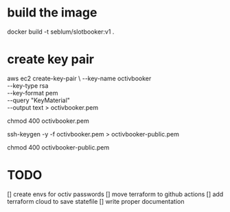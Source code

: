 
# build the image

docker build -t seblum/slotbooker:v1 .

# create key pair

aws ec2 create-key-pair \ 
    --key-name octivbooker \
    --key-type rsa \
    --key-format pem \
    --query "KeyMaterial" \
    --output text > octivbooker.pem

chmod 400 octivbooker.pem

ssh-keygen -y -f octivbooker.pem > octivbooker-public.pem

chmod 400 octivbooker-public.pem


# TODO

[] create envs for octiv passwords
[] move terraform to github actions
[] add terraform cloud to save statefile
[] write proper documentation



